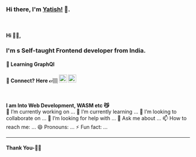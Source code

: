 ### Hi there, I'm [Yatish!](https://suwalka.github.io/yatish/) 👋.

<br/>

#### Hi 🙋‍♂️,

### I'm s Self-taught Frontend developer from India.

#### 🥀 Learning GraphQl

#### 💬 Connect? Here 👉🏼 [<img src="https://cdn.jsdelivr.net/npm/simple-icons@v3/icons/linkedin.svg" width="22px" >](https://www.linkedin.com/in/yatish-1/) [<img src="https://cdn.jsdelivr.net/npm/simple-icons@v3/icons/twitter.svg" width="22px" >](https://twitter.com/yksuwalka)

<br />

**I am Into Web Development, WASM etc 😼**
<br />
🔭 I’m currently working on ...
🌱 I’m currently learning ...
👯 I’m looking to collaborate on ...
🤔 I’m looking for help with ...
💬 Ask me about ...
📫 How to reach me: ...
😄 Pronouns: ...
⚡ Fun fact: ...

***********************************

#### Thank You-🙏🏼
